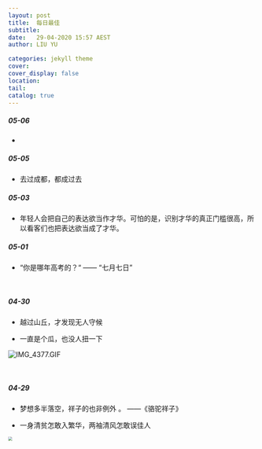 ```yaml
---
layout: post
title:  每日最佳
subtitle: 
date:   29-04-2020 15:57 AEST
author: LIU YU

categories: jekyll theme
cover: 
cover_display: false
location: 
tail: 
catalog: true 
---
```




##### 05-06

* 



##### 05-05

* 去过成都，都成过去



##### 05-03

* 年轻人会把自己的表达欲当作才华。可怕的是，识别才华的真正门槛很高，所以看客们也把表达欲当成了才华。



##### 05-01



* “你是哪年高考的？“ —— “七月七日”

<br>

##### 04-30

* 越过山丘，才发现无人守候



* 一直是个瓜，也没人扭一下

  

  



![IMG_4377.GIF](https://i.loli.net/2020/04/29/YQchWMNmLIqsxHB.gif)

<br>

##### 04-29 

* 梦想多半落空，祥子的也非例外 。            ——《骆驼祥子》

  

* 一身清贫怎敢入繁华，两袖清风怎敢误佳人

<img src="https://pic4.zhimg.com/80/v2-b1918371d7f68d5fa4c9b2847b76c3eb_1440w.jpg" style="zoom:50%;" />

<br>



